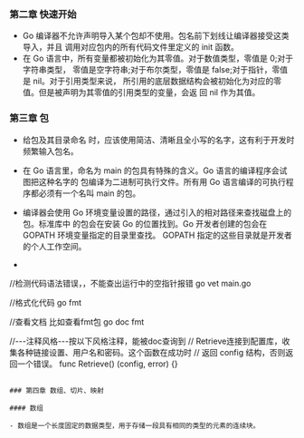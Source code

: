 ### 第二章 快速开始

- Go 编译器不允许声明导入某个包却不使用。包名前下划线让编译器接受这类导入，并且 调用对应包内的所有代码文件里定义的 init 函数。
- 在 Go 语言中，所有变量都被初始化为其零值。对于数值类型，零值是 0;对于字符串类型， 零值是空字符串;对于布尔类型，零值是 false;对于指针，零值是 nil。对于引用类型来说， 所引用的底层数据结构会被初始化为对应的零值。但是被声明为其零值的引用类型的变量，会返 回 nil 作为其值。



### 第三章 包

- 给包及其目录命名 时，应该使用简洁、清晰且全小写的名字，这有利于开发时频繁输入包名。

- 在 Go 语言里，命名为 main 的包具有特殊的含义。Go 语言的编译程序会试图把这种名字的 包编译为二进制可执行文件。所有用 Go 语言编译的可执行程序都必须有一个名叫 main 的包。

- 编译器会使用 Go 环境变量设置的路径，通过引入的相对路径来查找磁盘上的包。标准库中 的包会在安装 Go 的位置找到。Go 开发者创建的包会在 GOPATH 环境变量指定的目录里查找。 GOPATH 指定的这些目录就是开发者的个人工作空间。

-   ```go
  //检测代码语法错误，，不能查出运行中的空指针报错
  go vet main.go
  
  //格式化代码
  go fmt
  
  //查看文档 比如查看fmt包
  go doc fmt
  
  //---注释风格---按以下风格注释，能被doc查询到
  // Retrieve连接到配置库，收集各种链接设置、用户名和密码。这个函数在成功时 // 返回 config 结构，否则返回一个错误。
  func Retrieve() (config, error) {}
  ```

### 第四章 数组、切片、映射

#### 数组

- 数组是一个长度固定的数据类型，用于存储一段具有相同的类型的元素的连续块。
